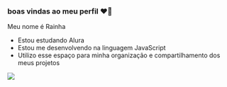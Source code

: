 ### boas vindas ao meu perfil ❤️‍🔥

Meu nome é Rainha

- Estou estudando Alura
- Estou me desenvolvendo na linguagem JavaScript
- Utilizo esse espaço para minha organização e compartilhamento dos meus projetos 


![](https://media1.tenor.com/m/bRkshBYUa7kAAAAC/culpa-mia-gabriel-guevara.gif)



